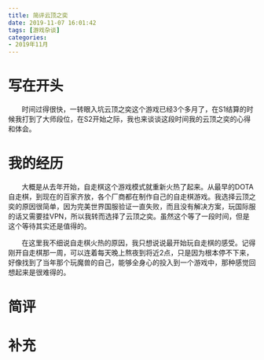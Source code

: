 ```yaml
---
title: 简评云顶之奕
date: 2019-11-07 16:01:42
tags: [游戏杂谈]
categories: 
- 2019年11月
---
```


# 写在开头
&#160; &#160; &#160; &#160;时间过得很快，一转眼入坑云顶之奕这个游戏已经3个多月了，在S1结算的时候我打到了大师段位，在S2开始之际，我也来谈谈这段时间我的云顶之奕的心得和体会。

<!-- more -->

# 我的经历
&#160; &#160; &#160; &#160;大概是从去年开始，自走棋这个游戏模式就重新火热了起来。从最早的DOTA自走棋，到现在的百家齐放，各个厂商都在制作自己的自走棋游戏。我选择云顶之奕的原因很简单，因为完美世界国服验证一直失败，而且没有解决方案，玩国际服的话又需要挂VPN，所以我转而选择了云顶之奕。虽然这个等了一段时间，但是这个等待其实还是值得的。

&#160; &#160; &#160; &#160;在这里我不细说自走棋火热的原因，我只想说说最开始玩自走棋的感受。记得刚开自走棋那一周，可以连着每天晚上熬夜到将近2点，只是因为根本停不下来，好像找到了当年那个玩魔兽的自己，能够全身心的投入到一个游戏中，那种感觉回想起来是很难得的。


# 简评

# 补充
